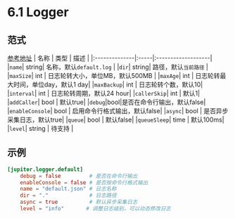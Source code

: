 # 6.1 Logger

## 范式
[参考地址](https://github.com/douyu/jupiter/tree/master/pkg/xlog/config.go)
|  名称 | 类型 | 描述 |
|:--------------|:-----|:-------------------|
|`name`| string| 名称，默认``default.log`` |
|`dir`| string| 路径，默认``当前路径`` |
|`maxSize`| int | 日志轮转大小，单位MB，默认500MB |
|`maxAge`| int | 日志轮转最大时间，单位day，默认1 day|
|`maxBackup`| int | 日志轮转个数，默认10|
|`interval`| int | 日志轮转周期，默认24 hour|
|`callerSkip`| int | 默认1|
|`addCaller`| bool | 默认true|
|`debug`|bool|是否在命令行输出，默认false|
|`enableConsole`| bool | 启用命令行格式输出，默认false|
|`async`| bool | 是否异步采集日志，默认true|
|`queue`| bool | 默认false|
|`queueSleep`| time | 默认100ms|
|`level`| string | 待支持 |            



## 示例
```toml
[jupiter.logger.default]
    debug = false         # 是否在命令行输出
    enableConsole = false # 是否按命令行格式输出
    name = "default.json" # 日志名称
    dir = "."             # 日志路径
    async = true          # 默认异步采集日志
    level = "info"       # 调整日志级别，可以动态修改日志 
```

